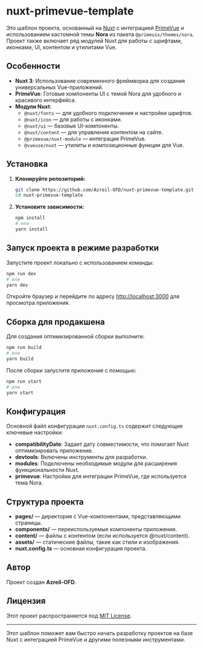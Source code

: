 # nuxt-primevue-template

Это шаблон проекта, основанный на [Nuxt](https://nuxt.com/) с интеграцией [PrimeVue](https://primevue.org/) и использованием кастомной темы **Nora** из пакета `@primeuix/themes/nora`. Проект также включает ряд модулей Nuxt для работы с шрифтами, иконками, UI, контентом и утилитами Vue.

## Особенности

- **Nuxt 3**: Использование современного фреймворка для создания универсальных Vue-приложений.
- **PrimeVue**: Готовые компоненты UI с темой Nora для удобного и красивого интерфейса.
- **Модули Nuxt**:
  - `@nuxt/fonts` — для удобного подключения и настройки шрифтов.
  - `@nuxt/icon` — для работы с иконками.
  - `@nuxt/ui` — базовые UI-компоненты.
  - `@nuxt/content` — для управления контентом на сайте.
  - `@primevue/nuxt-module` — интеграция PrimeVue.
  - `@vueuse/nuxt` — утилиты и композиционные функции для Vue.

## Установка

1. **Клонируйте репозиторий:**

   ```bash
   git clone https://github.com/Azreil-OFD/nuxt-primevue-template.git
   cd nuxt-primevue-template
   ```

2. **Установите зависимости:**

   ```bash
   npm install
   # или
   yarn install
   ```

## Запуск проекта в режиме разработки

Запустите проект локально с использованием команды:

```bash
npm run dev
# или
yarn dev
```

Откройте браузер и перейдите по адресу [http://localhost:3000](http://localhost:3000) для просмотра приложения.

## Сборка для продакшена

Для создания оптимизированной сборки выполните:

```bash
npm run build
# или
yarn build
```

После сборки запустите приложение с помощью:

```bash
npm run start
# или
yarn start
```

## Конфигурация

Основной файл конфигурации `nuxt.config.ts` содержит следующие ключевые настройки:

- **compatibilityDate**: Задает дату совместимости, что помогает Nuxt оптимизировать приложение.
- **devtools**: Включены инструменты для разработки.
- **modules**: Подключены необходимые модули для расширения функциональности Nuxt.
- **primevue**: Настройки для интеграции PrimeVue, где используется тема Nora.

## Структура проекта

- **pages/** — директория с Vue-компонентами, представляющими страницы.
- **components/** — переиспользуемые компоненты приложения.
- **content/** — файлы с контентом (если используется @nuxt/content).
- **assets/** — статические файлы, такие как стили и изображения.
- **nuxt.config.ts** — основная конфигурация проекта.

## Автор

Проект создан **Azreil-OFD**.

## Лицензия

Этот проект распространяется под [MIT License](LICENSE).

---

Этот шаблон поможет вам быстро начать разработку проектов на базе Nuxt с интеграцией PrimeVue и другими полезными инструментами.
